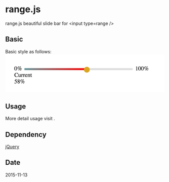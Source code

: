 # range.js
range.js beautiful slide bar for &lt;input type=range />

## Basic
Basic style as follows:
![](image/basic.png "basic style")

## Usage
More detail usage visit .

## Dependency
[jQuery](https://jquery.com/)

## Date
2015-11-13
